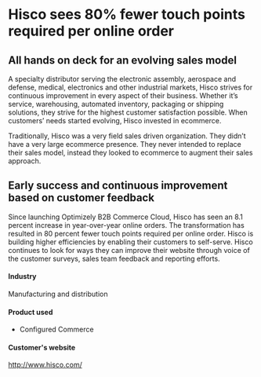 # Hisco sees 80% fewer touch points required per online order

## All hands on deck for an evolving sales model

A specialty distributor serving the electronic assembly, aerospace and defense,
medical, electronics and other industrial markets, Hisco strives for continuous
improvement in every aspect of their business. Whether it’s service,
warehousing, automated inventory, packaging or shipping solutions, they strive
for the highest customer satisfaction possible. When customers’ needs started
evolving, Hisco invested in ecommerce.

Traditionally, Hisco was a very field sales driven organization. They didn’t
have a very large ecommerce presence. They never intended to replace their sales
model, instead they looked to ecommerce to augment their sales approach.

## Early success and continuous improvement based on customer feedback

Since launching Optimizely B2B Commerce Cloud, Hisco has seen an 8.1 percent
increase in year-over-year online orders. The transformation has resulted in 80
percent fewer touch points required per online order. Hisco is building higher
efficiencies by enabling their customers to self-serve. Hisco continues to look
for ways they can improve their website through voice of the customer surveys,
sales team feedback and reporting efforts.

#### Industry

Manufacturing and distribution

#### Product used

- Configured Commerce

#### Customer's website

http://www.hisco.com/
